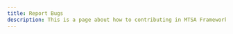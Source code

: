 ```yaml
---
title: Report Bugs
description: This is a page about how to contributing in MTSA Framework
---
```


